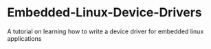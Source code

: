 # Embedded-Linux-Device-Drivers
A tutorial on learning how to write a device driver for embedded linux applications

